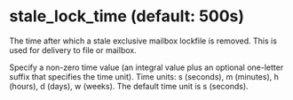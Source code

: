 # stale_lock_time (default: 500s)

The time after which a stale exclusive mailbox lockfile is removed.
This is used for delivery to file or mailbox.



 Specify a non-zero time value (an integral value plus an optional
one-letter suffix that specifies the time unit). Time units: s
(seconds), m (minutes), h (hours), d (days), w (weeks).
The default time unit is s (seconds). 


